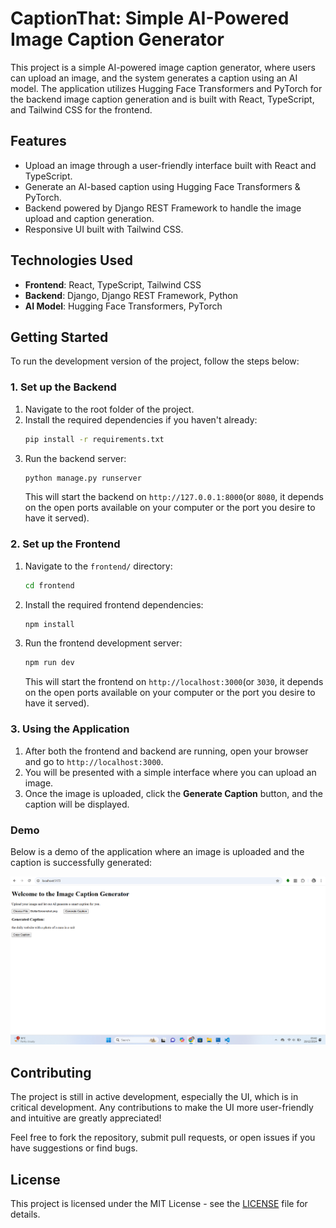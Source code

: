 # CaptionThat: Simple AI-Powered Image Caption Generator

This project is a simple AI-powered image caption generator, where users can upload an image, and the system generates a caption using an AI model. The application utilizes Hugging Face Transformers and PyTorch for the backend image caption generation and is built with React, TypeScript, and Tailwind CSS for the frontend.

## Features
- Upload an image through a user-friendly interface built with React and TypeScript.
- Generate an AI-based caption using Hugging Face Transformers & PyTorch.
- Backend powered by Django REST Framework to handle the image upload and caption generation.
- Responsive UI built with Tailwind CSS.

## Technologies Used
- **Frontend**: React, TypeScript, Tailwind CSS
- **Backend**: Django, Django REST Framework, Python
- **AI Model**: Hugging Face Transformers, PyTorch

## Getting Started

To run the development version of the project, follow the steps below:

### 1. Set up the Backend
1. Navigate to the root folder of the project.
2. Install the required dependencies if you haven't already:
    ```bash
    pip install -r requirements.txt
    ```
3. Run the backend server:
    ```bash
    python manage.py runserver
    ```
   This will start the backend on `http://127.0.0.1:8000`(or `8080`, it depends on the open ports available on your computer or the port you desire to have it served).

### 2. Set up the Frontend
1. Navigate to the `frontend/` directory:
    ```bash
    cd frontend
    ```
2. Install the required frontend dependencies:
    ```bash
    npm install
    ```
3. Run the frontend development server:
    ```bash
    npm run dev
    ```
   This will start the frontend on `http://localhost:3000`(or `3030`, it depends on the open ports available on your computer or the port you desire to have it served).

### 3. Using the Application
1. After both the frontend and backend are running, open your browser and go to `http://localhost:3000`.
2. You will be presented with a simple interface where you can upload an image.
3. Once the image is uploaded, click the **Generate Caption** button, and the caption will be displayed.

### Demo

Below is a demo of the application where an image is uploaded and the caption is successfully generated:

![Demo Screenshot](media/images/demo-screenshot.png)

## Contributing

The project is still in active development, especially the UI, which is in critical development. Any contributions to make the UI more user-friendly and intuitive are greatly appreciated!

Feel free to fork the repository, submit pull requests, or open issues if you have suggestions or find bugs.

## License

This project is licensed under the MIT License - see the [LICENSE](LICENSE) file for details.
